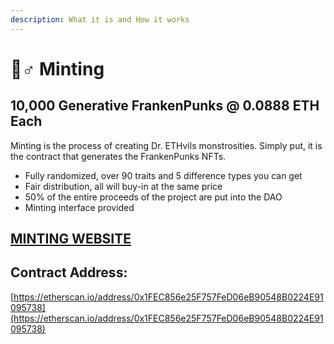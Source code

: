 ```yaml
---
description: What it is and How it works
---
```


# 🧟♂ Minting

## 10,000 Generative FrankenPunks @ 0.0888 ETH Each

Minting is the process of creating Dr. ETHvils monstrosities. Simply put, it is the contract that generates the FrankenPunks NFTs.

* Fully randomized, over 90 traits and 5 difference types you can get
* Fair distribution, all will buy-in at the same price
* 50% of the entire proceeds of the project are put into the DAO
* Minting interface provided&#x20;

## [MINTING WEBSITE](https://app.3dfrankenpunks.com/mint)

## Contract Address:&#x20;

[https://etherscan.io/address/0x1FEC856e25F757FeD06eB90548B0224E91095738](https://etherscan.io/address/0x1FEC856e25F757FeD06eB90548B0224E91095738)

